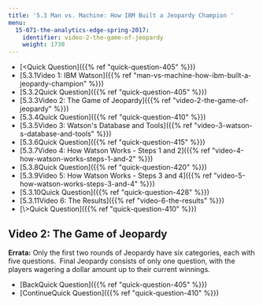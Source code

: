 ```yaml
---
title: '5.3 Man vs. Machine: How IBM Built a Jeopardy Champion '
menu:
  15-071-the-analytics-edge-spring-2017:
    identifier: video-2-the-game-of-jeopardy
    weight: 1730
---
```

*   [<Quick Question]({{% ref "quick-question-405" %}})
*   [5.3.1Video 1: IBM Watson]({{% ref "man-vs-machine-how-ibm-built-a-jeopardy-champion" %}})
*   [5.3.2Quick Question]({{% ref "quick-question-405" %}})
*   [5.3.3Video 2: The Game of Jeopardy]({{% ref "video-2-the-game-of-jeopardy" %}})
*   [5.3.4Quick Question]({{% ref "quick-question-410" %}})
*   [5.3.5Video 3: Watson's Database and Tools]({{% ref "video-3-watson-s-database-and-tools" %}})
*   [5.3.6Quick Question]({{% ref "quick-question-415" %}})
*   [5.3.7Video 4: How Watson Works - Steps 1 and 2]({{% ref "video-4-how-watson-works-steps-1-and-2" %}})
*   [5.3.8Quick Question]({{% ref "quick-question-420" %}})
*   [5.3.9Video 5: How Watson Works - Steps 3 and 4]({{% ref "video-5-how-watson-works-steps-3-and-4" %}})
*   [5.3.10Quick Question]({{% ref "quick-question-428" %}})
*   [5.3.11Video 6: The Results]({{% ref "video-6-the-results" %}})
*   [\\>Quick Question]({{% ref "quick-question-410" %}})

Video 2: The Game of Jeopardy
-----------------------------

**Errata:** Only the first two rounds of Jeopardy have six categories, each with five questions.  Final Jeopardy consists of only one question, with the players wagering a dollar amount up to their current winnings.

*   [BackQuick Question]({{% ref "quick-question-405" %}})
*   [ContinueQuick Question]({{% ref "quick-question-410" %}})